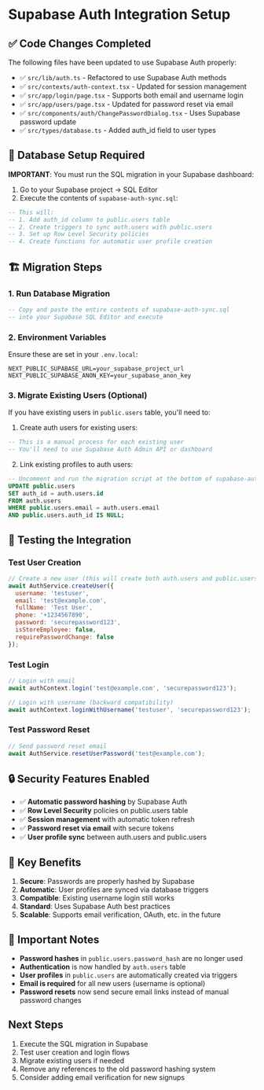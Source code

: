 # Supabase Auth Integration Setup

## ✅ Code Changes Completed

The following files have been updated to use Supabase Auth properly:

- ✅ `src/lib/auth.ts` - Refactored to use Supabase Auth methods
- ✅ `src/contexts/auth-context.tsx` - Updated for session management
- ✅ `src/app/login/page.tsx` - Supports both email and username login
- ✅ `src/app/users/page.tsx` - Updated for password reset via email
- ✅ `src/components/auth/ChangePasswordDialog.tsx` - Uses Supabase password update
- ✅ `src/types/database.ts` - Added auth_id field to user types

## 🔧 Database Setup Required

**IMPORTANT**: You must run the SQL migration in your Supabase dashboard:

1. Go to your Supabase project → SQL Editor
2. Execute the contents of `supabase-auth-sync.sql`:

```sql
-- This will:
-- 1. Add auth_id column to public.users table
-- 2. Create triggers to sync auth.users with public.users
-- 3. Set up Row Level Security policies
-- 4. Create functions for automatic user profile creation
```

## 🏗️ Migration Steps

### 1. Run Database Migration
```sql
-- Copy and paste the entire contents of supabase-auth-sync.sql
-- into your Supabase SQL Editor and execute
```

### 2. Environment Variables
Ensure these are set in your `.env.local`:
```env
NEXT_PUBLIC_SUPABASE_URL=your_supabase_project_url
NEXT_PUBLIC_SUPABASE_ANON_KEY=your_supabase_anon_key
```

### 3. Migrate Existing Users (Optional)
If you have existing users in `public.users` table, you'll need to:

1. Create auth users for existing users:
```sql
-- This is a manual process for each existing user
-- You'll need to use Supabase Auth Admin API or dashboard
```

2. Link existing profiles to auth users:
```sql
-- Uncomment and run the migration script at the bottom of supabase-auth-sync.sql
UPDATE public.users 
SET auth_id = auth.users.id
FROM auth.users 
WHERE public.users.email = auth.users.email 
AND public.users.auth_id IS NULL;
```

## 🧪 Testing the Integration

### Test User Creation
```javascript
// Create a new user (this will create both auth.users and public.users records)
await AuthService.createUser({
  username: 'testuser',
  email: 'test@example.com',
  fullName: 'Test User',
  phone: '+1234567890',
  password: 'securepassword123',
  isStoreEmployee: false,
  requirePasswordChange: false
});
```

### Test Login
```javascript
// Login with email
await authContext.login('test@example.com', 'securepassword123');

// Login with username (backward compatibility)
await authContext.loginWithUsername('testuser', 'securepassword123');
```

### Test Password Reset
```javascript
// Send password reset email
await AuthService.resetUserPassword('test@example.com');
```

## 🔒 Security Features Enabled

- ✅ **Automatic password hashing** by Supabase Auth
- ✅ **Row Level Security** policies on public.users table
- ✅ **Session management** with automatic token refresh
- ✅ **Password reset via email** with secure tokens
- ✅ **User profile sync** between auth.users and public.users

## 🎯 Key Benefits

1. **Secure**: Passwords are properly hashed by Supabase
2. **Automatic**: User profiles are synced via database triggers
3. **Compatible**: Existing username login still works
4. **Standard**: Uses Supabase Auth best practices
5. **Scalable**: Supports email verification, OAuth, etc. in the future

## 🚨 Important Notes

- **Password hashes** in `public.users.password_hash` are no longer used
- **Authentication** is now handled by `auth.users` table
- **User profiles** in `public.users` are automatically created via triggers
- **Email is required** for all new users (username is optional)
- **Password resets** now send secure email links instead of manual password changes

## Next Steps

1. Execute the SQL migration in Supabase
2. Test user creation and login flows
3. Migrate existing users if needed
4. Remove any references to the old password hashing system
5. Consider adding email verification for new signups